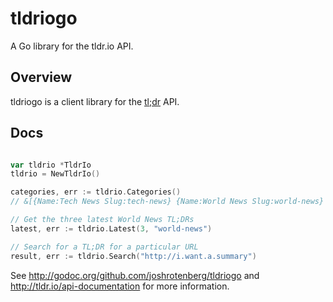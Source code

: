 # tldriogo

A Go library for the tldr.io API.

## Overview

tldriogo is a client library for the [tl;dr](http://tldr.io/) API.

## Docs

```go

var tldrio *TldrIo
tldrio = NewTldrIo()

categories, err := tldrio.Categories()
// &[{Name:Tech News Slug:tech-news} {Name:World News Slug:world-news} ...]

// Get the three latest World News TL;DRs 
latest, err := tldrio.Latest(3, "world-news")

// Search for a TL;DR for a particular URL
result, err := tldrio.Search("http://i.want.a.summary")
```

See http://godoc.org/github.com/joshrotenberg/tldriogo and http://tldr.io/api-documentation for more information.
